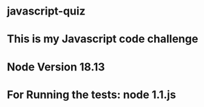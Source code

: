 # javascript-quiz

# This is my Javascript code challenge

# Node Version 18.13

# For Running the tests: node 1.1.js

